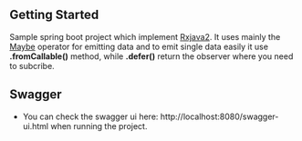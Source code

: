 ## Getting Started
Sample spring boot project which implement [Rxjava2](https://github.com/ReactiveX/RxJava). It uses mainly the [Maybe](http://reactivex.io/RxJava/2.x/javadoc/io/reactivex/Maybe.html) operator for emitting data and to emit single data easily it use **.fromCallable()** method, while **.defer()** return the observer where you need to subcribe.

## Swagger
* You can check the swagger ui here: http://localhost:8080/swagger-ui.html when running the project.
